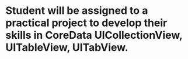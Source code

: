 # Student will be assigned to a practical project to develop their skills in CoreData UICollectionView, UITableView, UITabView. 

